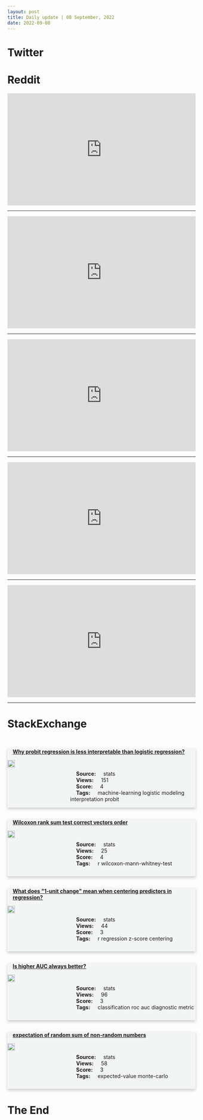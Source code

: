 ```yaml
---
layout: post
title: Daily update | 08 September, 2022
date: 2022-09-08
---
```


<script async src="https://platform.twitter.com/widgets.js" charset="utf-8"></script>


<script src='https://storage.ko-fi.com/cdn/scripts/overlay-widget.js'></script>
<script>
  kofiWidgetOverlay.draw('themldojo', {
    'type': 'floating-chat',
    'floating-chat.donateButton.text': 'Support me',
    'floating-chat.donateButton.background-color': '#f45d22',
    'floating-chat.donateButton.text-color': '#fff'
  });
</script>

# Twitter 

<blockquote class="twitter-tweet"><a href="https://twitter.com/lexfridman/status/1567328324812169216"></a></blockquote>

<blockquote class="twitter-tweet"><a href="https://twitter.com/RepThomasMassie/status/1567495722492108802"></a></blockquote>

<blockquote class="twitter-tweet"><a href="https://twitter.com/Trader_XO/status/1567325724394065922"></a></blockquote>

<blockquote class="twitter-tweet"><a href="https://twitter.com/bindureddy/status/1567338041748094976"></a></blockquote>

<blockquote class="twitter-tweet"><a href="https://twitter.com/KirkDBorne/status/1567369826879815681"></a></blockquote>

<blockquote class="twitter-tweet"><a href="https://twitter.com/karpathy/status/1567592845221179392"></a></blockquote>

<blockquote class="twitter-tweet"><a href="https://twitter.com/DeepMind/status/1567528875130847233"></a></blockquote>

<blockquote class="twitter-tweet"><a href="https://twitter.com/karpathy/status/1567592846773092352"></a></blockquote>

<blockquote class="twitter-tweet"><a href="https://twitter.com/TensorFlow/status/1567544425991077888"></a></blockquote>

<blockquote class="twitter-tweet"><a href="https://twitter.com/DeepMind/status/1567528911772196865"></a></blockquote>

# Reddit 

<iframe id="reddit-embed" src="https://www.redditmedia.com/r/datascience/comments/x89x48/is_it_normal_that_more_than_90_of_the_pca?ref_source=embed&amp;ref=share&amp;embed=true" sandbox="allow-scripts allow-same-origin allow-popups" style="border: none;" height="300" width="100%" scrolling="yes"></iframe>
<hr style="width:100%;text-align:left;margin-left:0">
<iframe id="reddit-embed" src="https://www.redditmedia.com/r/MachineLearning/comments/x844lv/r_clipmesh_generating_textured_meshes_from_text?ref_source=embed&amp;ref=share&amp;embed=true" sandbox="allow-scripts allow-same-origin allow-popups" style="border: none;" height="300" width="100%" scrolling="yes"></iframe>
<hr style="width:100%;text-align:left;margin-left:0">
<iframe id="reddit-embed" src="https://www.redditmedia.com/r/dataengineering/comments/x87bz0/resume_advice_how_do_you_distinguish_skills_that?ref_source=embed&amp;ref=share&amp;embed=true" sandbox="allow-scripts allow-same-origin allow-popups" style="border: none;" height="300" width="100%" scrolling="yes"></iframe>
<hr style="width:100%;text-align:left;margin-left:0">
<iframe id="reddit-embed" src="https://www.redditmedia.com/r/dataengineering/comments/x7s6yl/supporting_dashboards?ref_source=embed&amp;ref=share&amp;embed=true" sandbox="allow-scripts allow-same-origin allow-popups" style="border: none;" height="300" width="100%" scrolling="yes"></iframe>
<hr style="width:100%;text-align:left;margin-left:0">
<iframe id="reddit-embed" src="https://www.redditmedia.com/r/statistics/comments/x82r9p/e_choosing_master_degree?ref_source=embed&amp;ref=share&amp;embed=true" sandbox="allow-scripts allow-same-origin allow-popups" style="border: none;" height="300" width="100%" scrolling="yes"></iframe>
<hr style="width:100%;text-align:left;margin-left:0">

<style>
.card {
box-shadow: 0 4px 8px 0 rgba(0,0,0,0.2);
transition: 0.3s;
width: 100%;
background-color: #F3F4F4;
}
p{
    margin-left:  3em;
    padding-top: 1em;
}
.part2{
    display: grid;
    grid-template-columns: 1fr 3fr;
}
h4{
    margin: 1em;
}

.card:hover {
box-shadow: 0 8px 16px 0 rgba(0,0,0,0.2);
}
b {
padding: 2px 16px;
}
</style>
  
# StackExchange 


  <br>
  <div class="card">
  <h4><a href='https://stats.stackexchange.com/questions/588027/why-probit-regression-is-less-interpretable-than-logistic-regression'>Why probit regression is less interpretable than logistic regression?</a></h4> 
  <div class="part2">
      <img src="https://cdn.sstatic.net/Sites/stats/Img/apple-touch-icon@2.png?v=344f57aa10cc" alt="Img missing!" style="width:40%">
      <p><b>Source:</b> stats<br><b>Views:</b> 151<br><b>Score:</b> 4<br><b>Tags:</b> <span class="badge badge-dark">machine-learning</span> <span class="badge badge-dark">logistic</span> <span class="badge badge-dark">modeling</span> <span class="badge badge-dark">interpretation</span> <span class="badge badge-dark">probit</span></p> 
  </div>
  </div>
      
  <br>
  <div class="card">
  <h4><a href='https://stats.stackexchange.com/questions/588077/wilcoxon-rank-sum-test-correct-vectors-order'>Wilcoxon rank sum test correct vectors order</a></h4> 
  <div class="part2">
      <img src="https://cdn.sstatic.net/Sites/stats/Img/apple-touch-icon@2.png?v=344f57aa10cc" alt="Img missing!" style="width:40%">
      <p><b>Source:</b> stats<br><b>Views:</b> 25<br><b>Score:</b> 4<br><b>Tags:</b> <span class="badge badge-dark">r</span> <span class="badge badge-dark">wilcoxon-mann-whitney-test</span></p> 
  </div>
  </div>
      
  <br>
  <div class="card">
  <h4><a href='https://stats.stackexchange.com/questions/588078/what-does-1-unit-change-mean-when-centering-predictors-in-regression'>What does &quot;1-unit change&quot; mean when centering predictors in regression?</a></h4> 
  <div class="part2">
      <img src="https://cdn.sstatic.net/Sites/stats/Img/apple-touch-icon@2.png?v=344f57aa10cc" alt="Img missing!" style="width:40%">
      <p><b>Source:</b> stats<br><b>Views:</b> 44<br><b>Score:</b> 3<br><b>Tags:</b> <span class="badge badge-dark">r</span> <span class="badge badge-dark">regression</span> <span class="badge badge-dark">z-score</span> <span class="badge badge-dark">centering</span></p> 
  </div>
  </div>
      
  <br>
  <div class="card">
  <h4><a href='https://stats.stackexchange.com/questions/588044/is-higher-auc-always-better'>Is higher AUC always better?</a></h4> 
  <div class="part2">
      <img src="https://cdn.sstatic.net/Sites/stats/Img/apple-touch-icon@2.png?v=344f57aa10cc" alt="Img missing!" style="width:40%">
      <p><b>Source:</b> stats<br><b>Views:</b> 96<br><b>Score:</b> 3<br><b>Tags:</b> <span class="badge badge-dark">classification</span> <span class="badge badge-dark">roc</span> <span class="badge badge-dark">auc</span> <span class="badge badge-dark">diagnostic</span> <span class="badge badge-dark">metric</span></p> 
  </div>
  </div>
      
  <br>
  <div class="card">
  <h4><a href='https://stats.stackexchange.com/questions/588063/expectation-of-random-sum-of-non-random-numbers'>expectation of random sum of non-random numbers</a></h4> 
  <div class="part2">
      <img src="https://cdn.sstatic.net/Sites/stats/Img/apple-touch-icon@2.png?v=344f57aa10cc" alt="Img missing!" style="width:40%">
      <p><b>Source:</b> stats<br><b>Views:</b> 58<br><b>Score:</b> 3<br><b>Tags:</b> <span class="badge badge-dark">expected-value</span> <span class="badge badge-dark">monte-carlo</span></p> 
  </div>
  </div>
      
# The End